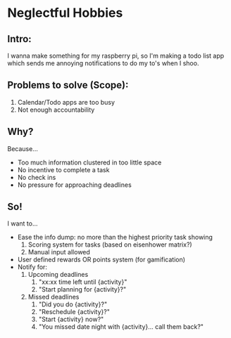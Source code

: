 # Neglectful Hobbies

## Intro:

I wanna make something for my raspberry pi, so I'm making a todo list app which sends me annoying notifications to do my to's when I shoo.

## Problems to solve (Scope):

1. Calendar/Todo apps are too busy
2. Not enough accountability

## Why?
Because...
- Too much information clustered in too little space
- No incentive to complete a task
- No check ins
- No pressure for approaching deadlines

## So!
I want to...
- Ease the info dump: no more than the highest priority task showing
  1. Scoring system for tasks (based on eisenhower matrix?)
  2. Manual input allowed
- User defined rewards OR points system (for gamification)
- Notify for:
  1. Upcoming deadlines
     1. "xx:xx time left until {activity}"
     2. "Start planning for {activity}?"
  2. Missed deadlines 
     1. "Did you do {activity}?"
     2. "Reschedule {activity}?"
     3. "Start {activity} now?"
     4. "You missed date night with {activity}... call them back?"

